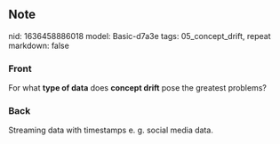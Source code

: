## Note
nid: 1636458886018
model: Basic-d7a3e
tags: 05_concept_drift, repeat
markdown: false

### Front
For what <b>type of data</b> does <b>concept drift</b> pose the
greatest problems?

### Back
Streaming data with timestamps e. g. social media data.
